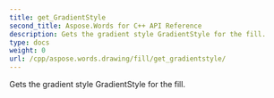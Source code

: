 ```yaml
---
title: get_GradientStyle
second_title: Aspose.Words for C++ API Reference
description: Gets the gradient style GradientStyle for the fill. 
type: docs
weight: 0
url: /cpp/aspose.words.drawing/fill/get_gradientstyle/
---
```


Gets the gradient style GradientStyle for the fill. 

